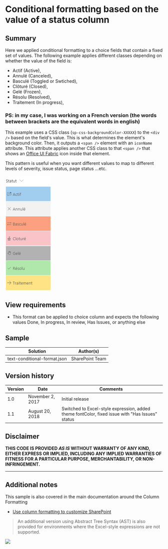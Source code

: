 # Conditional formatting based on the value of a status column

## Summary
Here we applied conditional formatting to a choice fields that contain a fixed set of values. The following example applies different classes depending on whether the value of the field is:
  - Actif (Active), 
  - Annulé (Canceled),
  - Basculé (Toggled or Swtiched),
  - Clôturé (Closed),
  - Gelé (Frozen),
  - Résolu (Resolved),
  - Traitement (In progress), 

### PS: in my case, I was working on a French version (the words between brackets are the equivalent words in english)

This example uses a CSS class (`sp-css-backgroundColor-XXXXX`) to the  `<div />` based on the field's value. This is what determines the element's background color. Then, it outputs a `<span />` element with an `iconName` attribute. This attribute applies another CSS class to that `<span />` that shows an [Office UI Fabric](https://dev.office.com/fabric#/) icon inside that element.

This pattern is useful when you want different values to map to different levels of severity, issue status, page status ...etc. 

![screenshot of the sample](./screenshot.png)

## View requirements
- This format can be applied to choice column and expects the following values Done, In progress, In review, Has Issues, or anything else

## Sample

Solution|Author(s)
--------|---------
text-conditional-format.json | SharePoint Team

## Version history

Version|Date|Comments
-------|----|--------
1.0|November 2, 2017|Initial release
1.1|August 20, 2018|Switched to Excel-style expression, added theme fontColor, fixed issue with "Has Issues" status

## Disclaimer
**THIS CODE IS PROVIDED *AS IS* WITHOUT WARRANTY OF ANY KIND, EITHER EXPRESS OR IMPLIED, INCLUDING ANY IMPLIED WARRANTIES OF FITNESS FOR A PARTICULAR PURPOSE, MERCHANTABILITY, OR NON-INFRINGEMENT.**

---

## Additional notes
This sample is also covered in the main documentation around the Column Formatting

- [Use column formatting to customize SharePoint](https://docs.microsoft.com/en-us/sharepoint/dev/declarative-customization/column-formatting)

> An additional version using Abstract Tree Syntax (AST) is also provided for environments where the Excel-style expressions are not supported.

<img src="https://telemetry.sharepointpnp.com/sp-dev-list-formatting/column-samples/text-conditional-format" />
